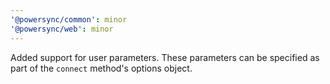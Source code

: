 ```yaml
---
'@powersync/common': minor
'@powersync/web': minor
---
```


Added support for user parameters. These parameters can be specified as part of the `connect` method's options object.
